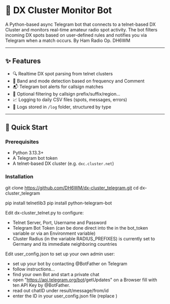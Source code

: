 # 📡 DX Cluster Monitor Bot

A Python-based async Telegram bot that connects to a telnet-based DX Cluster and monitors real-time amateur radio spot activity. The bot filters incoming DX spots based on user-defined rules and notifies you via Telegram when a match occurs.
By Ham Radio Op. DH6WM

---

## ✨ Features

- 🔍 Realtime DX spot parsing from telnet clusters
- 🧠 Band and mode detection based on frequency and Comment
- 📬 Telegram bot alerts for callsign matches
- 📏 Optional filtering by callsign prefix/suffix/region...
- 📈 Logging to daily CSV files (spots, messages, errors)
- 📂 Logs stored in `/log` folder, structured by type

---

## 🚀 Quick Start

### Prerequisites

- Python 3.13.3+
- A Telegram bot token
- A telnet-based DX cluster (e.g. `dxc.cluster.net`)

### Installation

git clone https://github.com/DH6WM/dx-cluster_telegram.git
cd dx-cluster_telegram

pip install telnetlib3
pip install python-telegram-bot

Edit dx-cluster_telnet.py to configure:
- Telnet Server, Port, Username and Password
- Telegram Bot Token (can be done direct into the in the bot_token variable or via an Environment variable)
- Cluster Radius (in the variable RADIUS_PREFIXES) is currently set to Germany and its immediate neighboring countries

Edit user_config.json to set up your own admin user:
- set up your bot by contacting @BotFather on Telegram
- follow instructions...
- find your own Bot and start a private chat
- open "https://api.telegram.org/bot<BotToken>/getUpdates" on a Browser fill <BotToken> with ten API Key by @BotFather.
- read out chatID under result/message/from/id
- enter the ID in your user_config.json file (replace <your Chat ID>)

